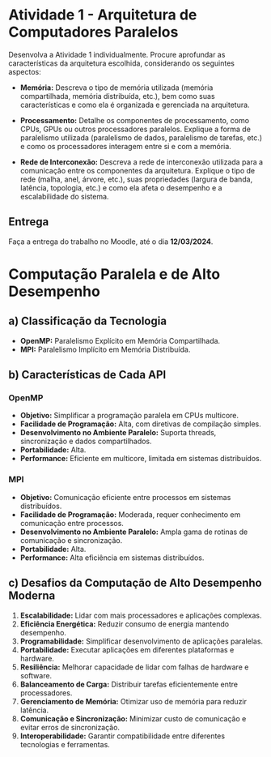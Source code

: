 # Atividade 1 - Arquitetura de Computadores Paralelos

Desenvolva a Atividade 1 individualmente. Procure aprofundar as características da arquitetura escolhida, considerando os seguintes aspectos:

- **Memória:** Descreva o tipo de memória utilizada (memória compartilhada, memória distribuída, etc.), bem como suas características e como ela é organizada e gerenciada na arquitetura.

- **Processamento:** Detalhe os componentes de processamento, como CPUs, GPUs ou outros processadores paralelos. Explique a forma de paralelismo utilizada (paralelismo de dados, paralelismo de tarefas, etc.) e como os processadores interagem entre si e com a memória.

- **Rede de Interconexão:** Descreva a rede de interconexão utilizada para a comunicação entre os componentes da arquitetura. Explique o tipo de rede (malha, anel, árvore, etc.), suas propriedades (largura de banda, latência, topologia, etc.) e como ela afeta o desempenho e a escalabilidade do sistema.

## Entrega

Faça a entrega do trabalho no Moodle, até o dia **12/03/2024**.

# Computação Paralela e de Alto Desempenho

## a) Classificação da Tecnologia

- **OpenMP:** Paralelismo Explícito em Memória Compartilhada.
- **MPI:** Paralelismo Implícito em Memória Distribuída.

## b) Características de Cada API

### OpenMP

- **Objetivo:** Simplificar a programação paralela em CPUs multicore.
- **Facilidade de Programação:** Alta, com diretivas de compilação simples.
- **Desenvolvimento no Ambiente Paralelo:** Suporta threads, sincronização e dados compartilhados.
- **Portabilidade:** Alta.
- **Performance:** Eficiente em multicore, limitada em sistemas distribuídos.

### MPI

- **Objetivo:** Comunicação eficiente entre processos em sistemas distribuídos.
- **Facilidade de Programação:** Moderada, requer conhecimento em comunicação entre processos.
- **Desenvolvimento no Ambiente Paralelo:** Ampla gama de rotinas de comunicação e sincronização.
- **Portabilidade:** Alta.
- **Performance:** Alta eficiência em sistemas distribuídos.

## c) Desafios da Computação de Alto Desempenho Moderna

1. **Escalabilidade:** Lidar com mais processadores e aplicações complexas.
2. **Eficiência Energética:** Reduzir consumo de energia mantendo desempenho.
3. **Programabilidade:** Simplificar desenvolvimento de aplicações paralelas.
4. **Portabilidade:** Executar aplicações em diferentes plataformas e hardware.
5. **Resiliência:** Melhorar capacidade de lidar com falhas de hardware e software.
6. **Balanceamento de Carga:** Distribuir tarefas eficientemente entre processadores.
7. **Gerenciamento de Memória:** Otimizar uso de memória para reduzir latência.
8. **Comunicação e Sincronização:** Minimizar custo de comunicação e evitar erros de sincronização.
9. **Interoperabilidade:** Garantir compatibilidade entre diferentes tecnologias e ferramentas.
